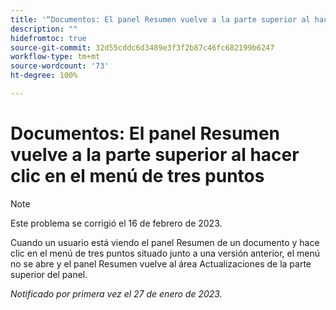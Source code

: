 ```yaml
---
title: '“Documentos: El panel Resumen vuelve a la parte superior al hacer clic en el menú de tres puntos”'
description: ""
hidefromtoc: true
source-git-commit: 32d55cddc6d3489e3f3f2b87c46fc682199b6247
workflow-type: tm+mt
source-wordcount: '73'
ht-degree: 100%

---
```



# Documentos: El panel Resumen vuelve a la parte superior al hacer clic en el menú de tres puntos

>[!NOTE]
>
>Este problema se corrigió el 16 de febrero de 2023.

Cuando un usuario está viendo el panel Resumen de un documento y hace clic en el menú de tres puntos situado junto a una versión anterior, el menú no se abre y el panel Resumen vuelve al área Actualizaciones de la parte superior del panel.

_Notificado por primera vez el 27 de enero de 2023._

